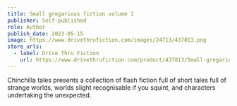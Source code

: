 ```yaml
---
title: Small gregarious fiction volume 1
publisher: Self-published
role: Author
publish_date: 2023-05-15
image: https://www.drivethrufiction.com/images/24713/437813.png
store_urls:
  - label: Drive Thru Fiction
    url: https://www.drivethrufiction.com/product/437813/Small-gregarious-fiction-volume-1
---
```


Chinchilla tales presents a collection of flash fiction full of short tales full of strange worlds, worlds slight recognisable if you squint, and characters undertaking the unexpected.